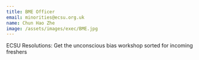 ```yaml
---
title: BME Officer
email: minorities@ecsu.org.uk
name: Chun Hao Zhe 
image: /assets/images/exec/BME.jpg
---
```


ECSU Resolutions: Get the unconscious bias workshop sorted for incoming freshers